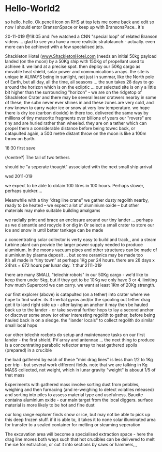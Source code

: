 # Hello-World2
so  hello, hello.
Ok pencil icon on RHS at top lets me come back and edit
so now I should entor BransonSpace or keep up with BransonsPace..    it's 

20-11-019 @18:05 and I've watched a CNN "special loop" of related Branson videos ... glad to see you have a more realistic stratolaunch -  actually. even more can be achieved with a few specialised jets.

Shackleton Hotel (www.ShackletonHotel.com )needs an initial 50kg payload landed (on the moon) by a 50Kg ship with 150Kg of propellant used to achieve it.
we land at a precise spot. then deploy our 50Kg cargo as movable heat shield, solar power and communications arrays.  the site is unique in ALWAYS being in sunlight, not just in summar, like the North pole of Earth, but all day, all the time, all seasons ... the sun takes 28 days to go around the horizon which is on the ecliptic  ... our selected site is only a little bit higher than the surrounding "horizon" - 
we are on the ridgetop of Shackleton Crater and there may be several lesser cratwers nearby  in some of these, the subn never ever shines in and these zones are very cold, and now known to carry water ice or snow at very low temperature.  we hope there is dry ice (carbon dioxide) in there too, delivered the same way by millions of tiny meteorite fragments over billions of years 
our "rovers" are tiny and are hurled rather than wheeled.  they are on a tether which can propel them a considerable distance before being towec back, or catapulted again, a 500 metre distant throw on the moon is like a 100m throw on Earth.

18:30  first save

(/centre?)                              The tail of two tethers 

should be "a seperate thought" associated with the next small ship arrival

wed 2011-019


we expect to be able to obtain 100 litres in 100 hours.  Perhaps slower, perhaps quicker….

Meanwhile with a tiny “drag line crane” we  gather dusty regolith nearby, ready to be heated – we expect a lot of aluminium oxide – but other materials may make suitable building amalgams 

we radially print and brace an enclosure around our tiny lander …
 perhaps as we dismantle and recycle it or dig in 
Or select a small crater to store our ice and snow in until better tankage can be made

a concentrating solar collector is verty easy to build and track,, and a steam turbine plant can provide the larger power supply needed to produce aluminium. In the moons vacuum pipes and other structures can be made of aluminium by plasma deposit … but some ceramics may be made too  
it’s all made in “tiny town” at perhaps 1Kg per 24 hours. there are 28 days x 24hrs = 672 hours per lunar day.
`t
thur 2111-019

there are many SMALL "telechir robots" in our 50Kg cargo - we'd like to keep them under 5kg, but if they get to be 10Kg we only have 3 or 4. limiting how much Supercord we can carry. we want at least 1Km of 20Kg strength.

our first explorer (above) is catapulted (on a tether) into crater where we hope to find water. its 3 inertial gyros and/or the spooling out tether drag get it to land right side up - after laying an anchor it may then be hauled back up to the lander - or take several further hops to lay a second anchor or discover some snow (or other interesting regolith to gather, before being hauled back in on a sledge.
the "lander locals" to collect regolith do similar small local hops

our other telechir rocbots  do setup and maintenance tasks on our first lander - the first shield, PV array and antennae ... the next thing to produce is a concentrating parabolic reflector array to heat gathered spoils (prepared) in a crucible

the load gathered by each of these "mini drag lines" is less than 1/2 to 1Kg per trip - but several work different fields.  note that we are talking in Kg MASS collected, not weight, which in lunar gravity "weight" is abouut 1/5 of that mass

Experiments with gathered mass involve sorting dust from pebbles, weighing and then furnacing (and re-weighing to detect volatiles released) and sorting into piles to assess material type and usefulness.  Bauxite contains aluminium oxide - our main target from the local diggers. surface material is more likely to be hot and fine dust

our long range explorer finds snow or ice, but may not be able to pick up this deep frozen stuff. if it is able to, it takes it to none solar illuminated area for transfer to a sealed container for melting or steaming seperation 

The excavation area will become a specialised extraction space - here the drag line moves both ways such that hot crucibles can be delivered to melt the ice for extraction, or cut it into sections by saws or hammers,,,


